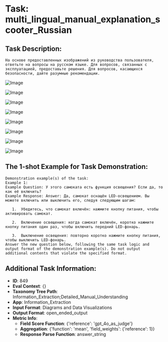 # Task: multi_lingual_manual_explanation_scooter_Russian

## Task Description:

```
На основе предоставленных изображений из руководства пользователя, ответьте на вопросы на русском языке. Для вопросов, связанных с эксплуатацией, предоставьте решения. Для вопросов, касающихся безопасности, дайте разумные рекомендации.
```

![Image](1.png)

![Image](2.png)

![Image](3.png)

![Image](4.png)

![Image](5.png)

![Image](6.png)

![Image](7.png)

![Image](8.png)

## The 1-shot Example for Task Demonstration:

```
Demonstration example(s) of the task:
Example 1:
Example Question: У этого самоката есть функция освещения? Если да, то как её включить?
Example Response: Answer: Да, самокат оснащён LED-освещением. Вы можете включить или выключить его, следуя следующим шагам:

​	1.	Убедитесь, что самокат включён: нажмите кнопку питания, чтобы активировать самокат.

​	2.	Включение освещения: когда самокат включён, коротко нажмите кнопку питания один раз, чтобы включить передний LED-фонарь.

​	3.	Выключение освещения: повторно коротко нажмите кнопку питания, чтобы выключить LED-фонарь.
Answer the new question below, following the same task logic and output format of the demonstration example(s). Do not output additional contents that violate the specified format.
```

## Additional Task Information:

- **ID**: 849
- **Eval Context**: {}
- **Taxonomy Tree Path**: Information_Extraction;Detailed_Manual_Understanding
- **App**: Information_Extraction
- **Input Format**: Diagrams and Data Visualizations
- **Output Format**: open_ended_output
- **Metric Info**:
  - **Field Score Function**: {'reference': 'gpt_4o_as_judge'}
  - **Aggregation**: {'function': 'mean', 'field_weights': {'reference': 1}}
  - **Response Parse Function**: answer_string
